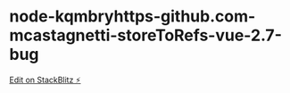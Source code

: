 # node-kqmbryhttps-github.com-mcastagnetti-storeToRefs-vue-2.7-bug

[Edit on StackBlitz ⚡️](https://stackblitz.com/edit/node-kqmbry)